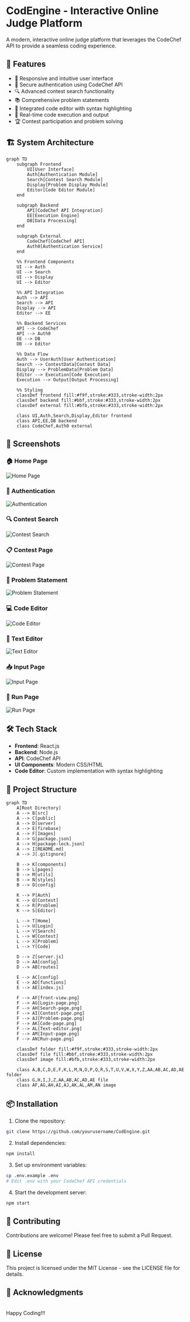 # CodEngine - Interactive Online Judge Platform

A modern, interactive online judge platform that leverages the CodeChef API to provide a seamless coding experience.

## 🚀 Features

- 📱 Responsive and intuitive user interface
- 🔐 Secure authentication using CodeChef API
- 🔍 Advanced contest search functionality
- 📚 Comprehensive problem statements
- 📝 Integrated code editor with syntax highlighting
- 🔄 Real-time code execution and output
- 🏆 Contest participation and problem solving

## 🏗️ System Architecture

```mermaid
graph TD
    subgraph Frontend
        UI[User Interface]
        Auth[Authentication Module]
        Search[Contest Search Module]
        Display[Problem Display Module]
        Editor[Code Editor Module]
    end

    subgraph Backend
        API[CodeChef API Integration]
        EE[Execution Engine]
        DB[Data Processing]
    end

    subgraph External
        CodeChef[CodeChef API]
        Auth0[Authentication Service]
    end

    %% Frontend Components
    UI --> Auth
    UI --> Search
    UI --> Display
    UI --> Editor

    %% API Integration
    Auth --> API
    Search --> API
    Display --> API
    Editor --> EE

    %% Backend Services
    API --> CodeChef
    API --> Auth0
    EE --> DB
    DB --> Editor

    %% Data Flow
    Auth --> UserAuth[User Authentication]
    Search --> ContestData[Contest Data]
    Display --> ProblemData[Problem Data]
    Editor --> Execution[Code Execution]
    Execution --> Output[Output Processing]

    %% Styling
    classDef frontend fill:#f9f,stroke:#333,stroke-width:2px
    classDef backend fill:#bbf,stroke:#333,stroke-width:2px
    classDef external fill:#bfb,stroke:#333,stroke-width:2px
    
    class UI,Auth,Search,Display,Editor frontend
    class API,EE,DB backend
    class CodeChef,Auth0 external
```

## 📸 Screenshots

### 🏠 Home Page
![Home Page](Images/front-view.png)

### 🔐 Authentication
![Authentication](Images/Login-page.png)

### 🔍 Contest Search
![Contest Search](Images/Search-page.png)

### 📋 Contest Page
![Contest Page](Images/Contest-page.png)

### 📖 Problem Statement
![Problem Statement](Images/Problem-page.png)

### 💻 Code Editor
![Code Editor](Images/Code-page.png)

### 📝 Text Editor
![Text Editor](Images/Text-editor.png)

### 📥 Input Page
![Input Page](Images/Input-page.png)

### 🔄 Run Page
![Run Page](Images/Run-page.png)

## 🛠️ Tech Stack

- **Frontend**: React.js
- **Backend**: Node.js
- **API**: CodeChef API
- **UI Components**: Modern CSS/HTML
- **Code Editor**: Custom implementation with syntax highlighting

## 📁 Project Structure

```mermaid
graph TD
    A[Root Directory]
    A --> B[src]
    A --> C[public]
    A --> D[server]
    A --> E[firebase]
    A --> F[Images]
    A --> G[package.json]
    A --> H[package-lock.json]
    A --> I[README.md]
    A --> J[.gitignore]

    B --> K[components]
    B --> L[pages]
    B --> M[utils]
    B --> N[styles]
    B --> O[config]

    K --> P[Auth]
    K --> Q[Contest]
    K --> R[Problem]
    K --> S[Editor]

    L --> T[Home]
    L --> U[Login]
    L --> V[Search]
    L --> W[Contest]
    L --> X[Problem]
    L --> Y[Code]

    D --> Z[server.js]
    D --> AA[config]
    D --> AB[routes]

    E --> AC[config]
    E --> AD[functions]
    E --> AE[index.js]

    F --> AF[front-view.png]
    F --> AG[Login-page.png]
    F --> AH[Search-page.png]
    F --> AI[Contest-page.png]
    F --> AJ[Problem-page.png]
    F --> AK[Code-page.png]
    F --> AL[Text-editor.png]
    F --> AM[Input-page.png]
    F --> AN[Run-page.png]

    classDef folder fill:#f9f,stroke:#333,stroke-width:2px
    classDef file fill:#bbf,stroke:#333,stroke-width:2px
    classDef image fill:#bfb,stroke:#333,stroke-width:2px
    
    class A,B,C,D,E,F,K,L,M,N,O,P,Q,R,S,T,U,V,W,X,Y,Z,AA,AB,AC,AD,AE folder
    class G,H,I,J,Z,AA,AB,AC,AD,AE file
    class AF,AG,AH,AI,AJ,AK,AL,AM,AN image
```

## 📦 Installation

1. Clone the repository:
```bash
git clone https://github.com/yourusername/CodEngine.git
```

2. Install dependencies:
```bash
npm install
```

3. Set up environment variables:
```bash
cp .env.example .env
# Edit .env with your CodeChef API credentials
```

4. Start the development server:
```bash
npm start
```

## 🤝 Contributing

Contributions are welcome! Please feel free to submit a Pull Request.

## 📝 License

This project is licensed under the MIT License - see the LICENSE file for details.

## 🙏 Acknowledgments

<br/>
Happy Coding!!!
